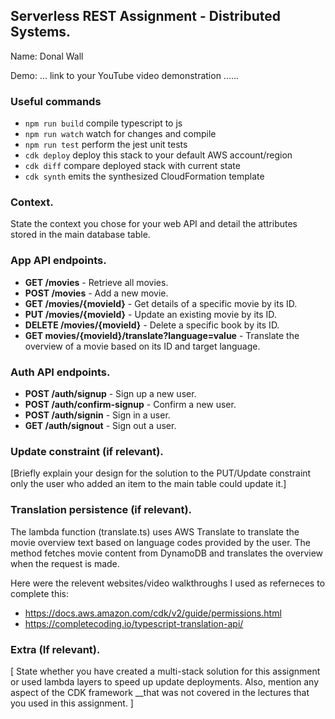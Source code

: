 ## Serverless REST Assignment - Distributed Systems.
Name: Donal Wall

Demo: ... link to your YouTube video demonstration ......

### Useful commands

* `npm run build`   compile typescript to js
* `npm run watch`   watch for changes and compile
* `npm run test`    perform the jest unit tests
* `cdk deploy`      deploy this stack to your default AWS account/region
* `cdk diff`        compare deployed stack with current state
* `cdk synth`       emits the synthesized CloudFormation template

### Context.
State the context you chose for your web API and detail the attributes stored in the main database table.

### App API endpoints.
 
- **GET /movies** - Retrieve all movies.
- **POST /movies** - Add a new movie.
- **GET /movies/{movieId}** - Get details of a specific movie by its ID.
- **PUT /movies/{movieId}** - Update an existing movie by its ID.
- **DELETE /movies/{movieId}** - Delete a specific book by its ID.
- **GET movies/{movieId}/translate?language=value** - Translate the overview of a movie based on its ID and target language.

### Auth API endpoints.

- **POST /auth/signup** - Sign up a new user.
- **POST /auth/confirm-signup** - Confirm a new user.
- **POST /auth/signin** - Sign in a user.
- **GET /auth/signout** - Sign out a user.

### Update constraint (if relevant).
[Briefly explain your design for the solution to the PUT/Update constraint 
only the user who added an item to the main table could update it.]

### Translation persistence (if relevant).

The lambda function (translate.ts) uses AWS Translate to translate the movie overview text based on language codes provided by the user. The method fetches movie content from DynamoDB and translates the overview when the request is made.

Here were the relevent websites/video walkthroughs I used as referneces to complete this:
- https://docs.aws.amazon.com/cdk/v2/guide/permissions.html
- https://completecoding.io/typescript-translation-api/

### Extra (If relevant).
[ State whether you have created a multi-stack solution for this assignment or used lambda layers to speed up update deployments. Also, mention any aspect of the CDK framework __that was not covered in the lectures that you used in this assignment. ]
